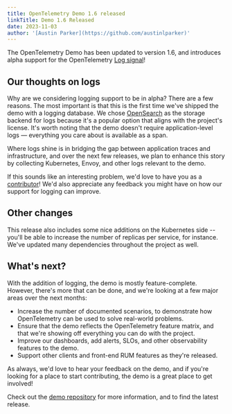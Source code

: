 ```yaml
---
title: OpenTelemetry Demo 1.6 released
linkTitle: Demo 1.6 Released
date: 2023-11-03
author: '[Austin Parker](https://github.com/austinlparker)'
---
```


The OpenTelemetry Demo has been updated to version 1.6, and introduces alpha
support for the OpenTelemetry [Log signal](/docs/concepts/signals/logs/)!

## Our thoughts on logs

Why are we considering logging support to be in alpha? There are a few reasons.
The most important is that this is the first time we've shipped the demo with a
logging database. We chose [OpenSearch](https://opensearch.org/) as the storage
backend for logs because it's a popular option that aligns with the project's
license. It's worth noting that the demo doesn't require application-level logs &mdash; everything you care about is available as a span.

Where logs shine is in bridging the gap between application traces and
infrastructure, and over the next few releases, we plan to enhance this story by
collecting Kubernetes, Envoy, and other logs relevant to the demo.

If this sounds like an interesting problem, we'd love to have you as a
[contributor](https://github.com/open-telemetry/opentelemetry-demo/blob/main/CONTRIBUTING.md)!
We'd also appreciate any feedback you might have on how our support for logging
can improve.

## Other changes

This release also includes some nice additions on the Kubernetes side -- you'll
be able to increase the number of replicas per service, for instance. We've
updated many dependencies throughout the project as well.

## What's next?

With the addition of logging, the demo is mostly feature-complete. However,
there's more that can be done, and we're looking at a few major areas over the
next months:

- Increase the number of documented scenarios, to demonstrate how OpenTelemetry
  can be used to solve real-world problems.
- Ensure that the demo reflects the OpenTelemetry feature matrix, and that we're
  showing off everything you can do with the project.
- Improve our dashboards, add alerts, SLOs, and other observability features to
  the demo.
- Support other clients and front-end RUM features as they're released.

As always, we'd love to hear your feedback on the demo, and if you're looking
for a place to start contributing, the demo is a great place to get involved!

Check out the
[demo repository](https://github.com/open-telemetry/opentelemetry-demo) for more
information, and to find the latest release.
